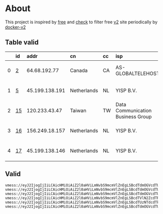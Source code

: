 
# About

This project is inspired by [free](https://github.com/freefq/free) and [check](https://github.com/yeahwu/check) to filter free [v2](https://github.com/v2fly/v2ray-core) site periodically by [docker-v2](https://hub.docker.com/r/v2ray/official)

    

## Table valid
|    | id                   | addr           | cn          | cc   | isp                               | ip                                  | chatgpt          |
|---:|:---------------------|:---------------|:------------|:-----|:----------------------------------|:------------------------------------|:-----------------|
|  0 | [2](config/2.json)   | 64.68.192.77   | Canada      | CA   | AS-GLOBALTELEHOST                 | 158.51.121.194                      | Yes (Region: CA) |
|  1 | [5](config/5.json)   | 45.199.138.191 | Netherlands | NL   | YISP B.V.                         | 2a02:2a38:1:2796:ec4:7aff:fe81:77ba | Yes (Region: NL) |
|  2 | [15](config/15.json) | 120.233.43.47  | Taiwan      | TW   | Data Communication Business Group | 211.20.157.212                      | Yes (Region: TW) |
|  3 | [16](config/16.json) | 156.249.18.157 | Netherlands | NL   | YISP B.V.                         | 154.84.1.232                        | Yes (Region: NL) |
|  4 | [17](config/17.json) | 45.199.138.146 | Netherlands | NL   | YISP B.V.                         | 154.84.1.122                        | Yes (Region: NL) |

## Valid
```
vmess://eyJ2IjogIjIiLCAicHMiOiAiZ2l0aHViLmNvbS9mcmVlZnEgLSBcdTdmOGVcdTU2ZmRFYXN5RE5TIEFueWNhc3RcdTgyODJcdTcwYjkoQ2xvdWRmbGFyZVx1ODI4Mlx1NzBiOSkgMiIsICJhZGQiOiAiNjQuNjguMTkyLjc3IiwgInBvcnQiOiA0NDMsICJpZCI6ICIwM2ZjYzYxOC1iOTNkLTY3OTYtNmFlZC04YTM4Yzk3NWQ1ODEiLCAiYWlkIjogMSwgInNjeSI6ICJhdXRvIiwgIm5ldCI6ICJ3cyIsICJob3N0IjogIm9waGVsaWEubW9tIiwgInBhdGgiOiAibGlua3Z3cyIsICJ0bHMiOiAidGxzIn0=
vmess://eyJ2IjogIjIiLCAicHMiOiAiZ2l0aHViLmNvbS9mcmVlZnEgLSBcdTdmOGVcdTU2ZmRcdTUyYTBcdTUyMjlcdTc5OGZcdTVjM2NcdTRlOWFcdTVkZGVcdTU3MjNcdTRmNTVcdTU4NWVQRUcgVEVDSCAzIiwgImFkZCI6ICIxNDIuNC45OC4yMzIiLCAicG9ydCI6IDQ0MywgImlkIjogIjA1MWI4NDRmLWVmZTMtNDg0Ny05MmFhLTY2YjVkZTBiNmQ0ZSIsICJhaWQiOiA2NCwgInNjeSI6ICJhdXRvIiwgIm5ldCI6ICJ3cyIsICJob3N0IjogInd3dy4xMjk3MTQ3NS54eXoiLCAicGF0aCI6ICIvcGF0aC8xNjk5MTkzMTAwMzg4IiwgInRscyI6ICJ0bHMifQ==
vmess://eyJ2IjogIjIiLCAicHMiOiAiZ2l0aHViLmNvbS9mcmVlZnEgLSBcdTdmOGVcdTU2ZmRcdTUyYTBcdTUyMjlcdTc5OGZcdTVjM2NcdTRlOWFcdTVkZGVcdTU3MjNcdTRmNTVcdTU4NWVNVUxUQUNPTVx1NjczYVx1NjIzZiA1IiwgImFkZCI6ICI0NS4xOTkuMTM4LjE5MSIsICJwb3J0IjogMzAwMDAsICJpZCI6ICI0MTgwNDhhZi1hMjkzLTRiOTktOWIwYy05OGNhMzU4MGRkMjQiLCAiYWlkIjogNjQsICJzY3kiOiAiYXV0byIsICJuZXQiOiAid3MiLCAiaG9zdCI6ICJ3d3cuNDIwNzcyMzAueHl6IiwgInBhdGgiOiAiL3BhdGgvMTY5OTI4MDA5OTEzOCIsICJ0bHMiOiAidGxzIn0=
vmess://eyJ2IjogIjIiLCAicHMiOiAiZ2l0aHViLmNvbS9mcmVlZnEgLSBcdTVlN2ZcdTRlMWNcdTc3MDFcdTc5ZmJcdTUyYTggMTUiLCAiYWRkIjogIjEyMC4yMzMuNDMuNDciLCAicG9ydCI6ICIxMTAxMyIsICJpZCI6ICI4NWRiNjY1Mi1hNzQ3LTNhMGEtYTE3MC00MjI3MzYwNzY0MTAiLCAiYWlkIjogIjAiLCAic2N5IjogImF1dG8iLCAibmV0IjogInRjcCIsICJ0eXBlIjogIm5vbmUiLCAiaG9zdCI6ICIiLCAicGF0aCI6ICIiLCAidGxzIjogIiIsICJzbmkiOiAiIiwgImFscG4iOiAiIn0=
vmess://eyJ2IjogIjIiLCAicHMiOiAiZ2l0aHViLmNvbS9mcmVlZnEgLSBcdTUzNTdcdTk3NWVcdThjNmFcdTc2N2JcdTc3MDFcdTdlYTZcdTdmZjBcdTUxODVcdTY1YWZcdTU4MjFDbG91ZGlubm92YXRpb25cdTY1NzBcdTYzNmVcdTRlMmRcdTVmYzMgMTYiLCAiYWRkIjogIjE1Ni4yNDkuMTguMTU3IiwgInBvcnQiOiAzMDAwMCwgImlkIjogIjEzMGM5ZjJlLTQyYjEtNGViZi1iMzQ1LWUyNjQ1NmEwNjFmOSIsICJhaWQiOiA2NCwgInNjeSI6ICJhdXRvIiwgIm5ldCI6ICJ3cyIsICJob3N0IjogInd3dy41MzQ4OTc2MS54eXoiLCAicGF0aCI6ICIvcGF0aC8xNjk5MjgwMDk5MTM4IiwgInRscyI6ICJ0bHMifQ==
vmess://eyJ2IjogIjIiLCAicHMiOiAiZ2l0aHViLmNvbS9mcmVlZnEgLSBcdTdmOGVcdTU2ZmRcdTUyYTBcdTUyMjlcdTc5OGZcdTVjM2NcdTRlOWFcdTVkZGVcdTU3MjNcdTRmNTVcdTU4NWVNVUxUQUNPTVx1NjczYVx1NjIzZiAxNyIsICJhZGQiOiAiNDUuMTk5LjEzOC4xNDYiLCAicG9ydCI6IDMwMDAwLCAiaWQiOiAiNGVjMGFlNjItZGUwOS00MDI5LTkwNGEtMDMxM2Q0NjI4ZWNmIiwgImFpZCI6IDY0LCAic2N5IjogImF1dG8iLCAibmV0IjogIndzIiwgImhvc3QiOiAid3d3LjE5MjI5MzYyLnh5eiIsICJwYXRoIjogIi9wYXRoLzE2OTkxOTMxMDAzODgiLCAidGxzIjogInRscyJ9
```

